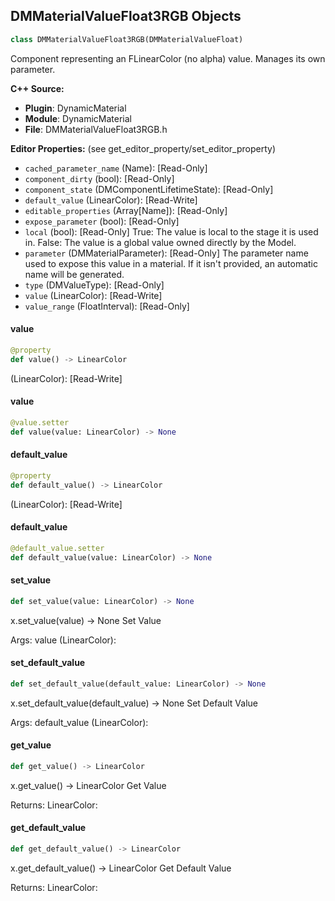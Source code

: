 ## DMMaterialValueFloat3RGB Objects

```python
class DMMaterialValueFloat3RGB(DMMaterialValueFloat)
```

Component representing an FLinearColor (no alpha) value. Manages its own parameter.

**C++ Source:**

- **Plugin**: DynamicMaterial
- **Module**: DynamicMaterial
- **File**: DMMaterialValueFloat3RGB.h

**Editor Properties:** (see get_editor_property/set_editor_property)

- ``cached_parameter_name`` (Name):  [Read-Only]
- ``component_dirty`` (bool):  [Read-Only]
- ``component_state`` (DMComponentLifetimeState):  [Read-Only]
- ``default_value`` (LinearColor):  [Read-Write]
- ``editable_properties`` (Array[Name]):  [Read-Only]
- ``expose_parameter`` (bool):  [Read-Only]
- ``local`` (bool):  [Read-Only] True: The value is local to the stage it is used in.
  False: The value is a global value owned directly by the Model.
- ``parameter`` (DMMaterialParameter):  [Read-Only] The parameter name used to expose this value in a material.
  If it isn't provided, an automatic name will be generated.
- ``type`` (DMValueType):  [Read-Only]
- ``value`` (LinearColor):  [Read-Write]
- ``value_range`` (FloatInterval):  [Read-Only]

<a id="unreal.DMMaterialValueFloat3RGB.value"></a>

#### value

```python
@property
def value() -> LinearColor
```

(LinearColor):  [Read-Write]

<a id="unreal.DMMaterialValueFloat3RGB.value"></a>

#### value

```python
@value.setter
def value(value: LinearColor) -> None
```

<a id="unreal.DMMaterialValueFloat3RGB.default_value"></a>

#### default_value

```python
@property
def default_value() -> LinearColor
```

(LinearColor):  [Read-Write]

<a id="unreal.DMMaterialValueFloat3RGB.default_value"></a>

#### default_value

```python
@default_value.setter
def default_value(value: LinearColor) -> None
```

<a id="unreal.DMMaterialValueFloat3RGB.set_value"></a>

#### set_value

```python
def set_value(value: LinearColor) -> None
```

x.set_value(value) -> None
Set Value

Args:
    value (LinearColor):

<a id="unreal.DMMaterialValueFloat3RGB.set_default_value"></a>

#### set_default_value

```python
def set_default_value(default_value: LinearColor) -> None
```

x.set_default_value(default_value) -> None
Set Default Value

Args:
    default_value (LinearColor):

<a id="unreal.DMMaterialValueFloat3RGB.get_value"></a>

#### get_value

```python
def get_value() -> LinearColor
```

x.get_value() -> LinearColor
Get Value

Returns:
    LinearColor:

<a id="unreal.DMMaterialValueFloat3RGB.get_default_value"></a>

#### get_default_value

```python
def get_default_value() -> LinearColor
```

x.get_default_value() -> LinearColor
Get Default Value

Returns:
    LinearColor:

<a id="unreal.DMMaterialValueFloat3XYZ"></a>